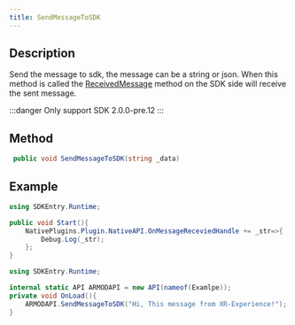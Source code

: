 ```yaml
---
title: SendMessageToSDK
---
```


## Description

Send the message to sdk, the message can be a string or json. When this method is called the [ReceivedMessage](../../unity-sdk/api-reference/protocol-api/OnMessageReceviedHandle) method on the SDK side will receive the sent message.

:::danger
Only support SDK 2.0.0-pre.12
:::

## Method

```cs
 public void SendMessageToSDK(string _data)
```

## Example

```cs title=Received.cs
using SDKEntry.Runtime;

public void Start(){
    NativePlugins.Plugin.NativeAPI.OnMessageReceviedHandle += _str=>{
        Debug.Log(_str);
    };
}
```

```cs title=XRExperience.cs
using SDKEntry.Runtime;

internal static API ARMODAPI = new API(nameof(Examlpe));
private void OnLoad(){
    ARMODAPI.SendMessageToSDK("Hi, This message from XR-Experience!");
}
```
